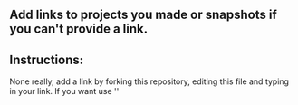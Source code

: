 ## Add links to projects you made or snapshots if you can't provide a link.

## Instructions: 
None really, add a link by forking this repository, editing this file and typing in your link. If you want use '<a href="url"></a>'
